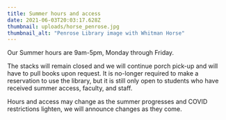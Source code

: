 ```yaml
---
title: Summer hours and access
date: 2021-06-03T20:03:17.628Z
thumbnail: uploads/horse_penrose.jpg
thumbnail_alt: "Penrose Library image with Whitman Horse"
---
```

Our Summer hours are 9am-5pm, Monday through Friday.

The stacks will remain closed and we will continue porch pick-up and will have to pull books upon request. It is no-longer required to make a reservation to use the library, but it is still only open to students who have received summer access, faculty, and staff.

Hours and access may change as the summer progresses and COVID restrictions lighten, we will announce changes as they come.
